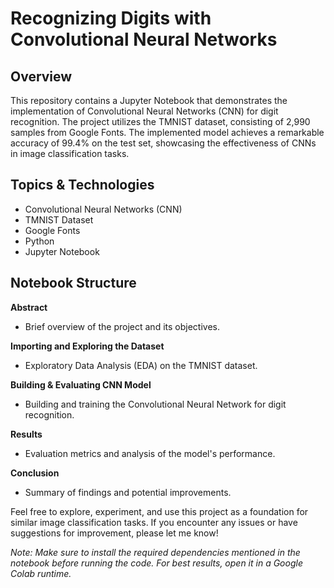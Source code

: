 # Recognizing Digits with Convolutional Neural Networks

## Overview
This repository contains a Jupyter Notebook that demonstrates the implementation of Convolutional Neural Networks (CNN) for digit recognition. The project utilizes the TMNIST dataset, consisting of 2,990 samples from Google Fonts. The implemented model achieves a remarkable accuracy of 99.4% on the test set, showcasing the effectiveness of CNNs in image classification tasks.

## Topics & Technologies
- Convolutional Neural Networks (CNN)
- TMNIST Dataset
- Google Fonts
- Python
- Jupyter Notebook

## Notebook Structure

**Abstract**
- Brief overview of the project and its objectives.

**Importing and Exploring the Dataset**
- Exploratory Data Analysis (EDA) on the TMNIST dataset.

**Building & Evaluating CNN Model**
- Building and training the Convolutional Neural Network for digit recognition.

**Results**
- Evaluation metrics and analysis of the model's performance.

**Conclusion**
- Summary of findings and potential improvements.


Feel free to explore, experiment, and use this project as a foundation for similar image classification tasks. If you encounter any issues or have suggestions for improvement, please let me know!

*Note: Make sure to install the required dependencies mentioned in the notebook before running the code. For best results, open it in a Google Colab runtime.*

